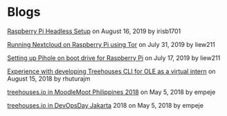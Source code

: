 # Blogs

[Raspberry Pi Headless Setup](20190816-headless.md) on August 16, 2019 by irisb1701

[Running Nextcloud on Raspberry Pi using Tor](20190731-nextcloud-tor.md) on July 31, 2019 by liew211

[Setting up Pihole on boot drive for Raspberry Pi](20190717-pihole.md) on July 17, 2019 by liew211

[Experience with developing Treehouses CLI for OLE as a virtual intern](20180815-CLIVIexp.md) on August 15, 2018 by rhuturajm

[treehouses.io in MoodleMoot Philippines 2018](20180505-moodlemootph18.md) on May 5, 2018 by empeje

[treehouses.io in DevOpsDay Jakarta](20180505-devopsdayjkt18.md) 2018 on May 5, 2018 by empeje
